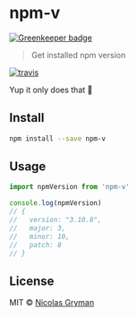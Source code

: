 # npm-v

[![Greenkeeper badge](https://badges.greenkeeper.io/ngryman/npm-v.svg)](https://greenkeeper.io/)

> Get installed npm version

[![travis][travis-image]][travis-url]

[travis-image]: https://img.shields.io/travis/ngryman/npm-v.svg?style=flat
[travis-url]: https://travis-ci.org/ngryman/npm-v


Yup it only does that :tada:


## Install

```bash
npm install --save npm-v
```


## Usage

```js
import npmVersion from 'npm-v'

console.log(npmVersion)
// {
//   version: "3.10.8",
//   major: 3,
//   minor: 10,
//   patch: 8
// }
```


## License

MIT © [Nicolas Gryman](http://ngryman.sh)

